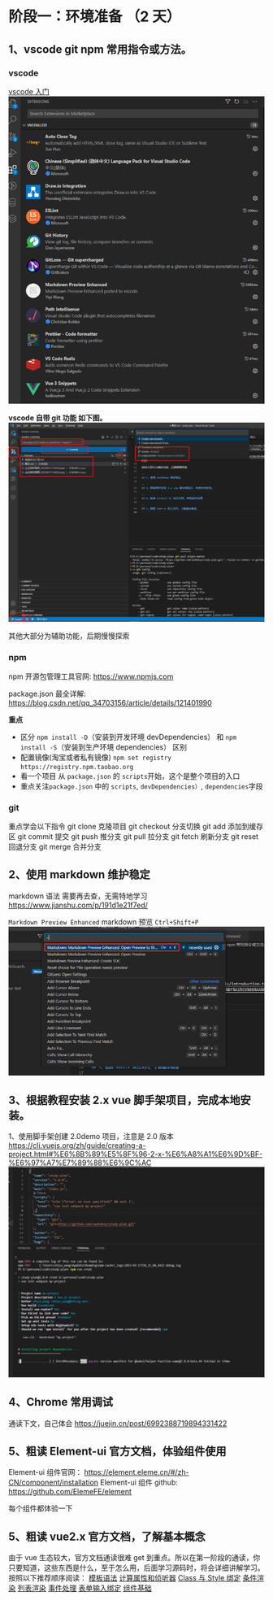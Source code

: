# 阶段一：环境准备 （2 天）

## 1、vscode git npm 常用指令或方法。

### vscode

[vscode 入门](https://geek-docs.com/vscode/vscode-tutorials/introduction-to-vscode.html)
![vscode 常用插件](./images/%E4%BC%81%E4%B8%9A%E5%BE%AE%E4%BF%A1%E6%88%AA%E5%9B%BE_20230317174203.png)

**vscode 自带 git 功能 如下图。**
![](./images/git.png)

其他大部分为辅助功能，后期慢慢探索

### npm

npm 开源包管理工具官网: https://www.npmjs.com

package.json 最全详解: https://blog.csdn.net/qq_34703156/article/details/121401990

**重点**

- 区分 `npm install -D`（安装到开发环境 devDependencies） 和 `npm install -S`（安装到生产环境 dependencies） 区别
- 配置镜像(淘宝或者私有镜像) `npm set registry https://registry.npm.taobao.org`
- 看一个项目 从 `package.json` 的 `scripts`开始，这个是整个项目的入口
- 重点关注`package.json` 中的 `scripts`, `devDependencies）`, `dependencies`字段

### git

重点学会以下指令
git clone 克隆项目
git checkout 分支切换
git add 添加到缓存区
git commit 提交
git push 推分支
git pull 拉分支
git fetch 刷新分支
git reset 回退分支
git merge 合并分支

## 2、使用 markdown 维护稳定

markdown 语法 需要再去查，无需特地学习
https://www.jianshu.com/p/191d1e21f7ed/

`Markdown Preview Enhanced` markdown 预览 `Ctrl+Shift+P` ![](./images/markdown预览.png)

## 3、根据教程安装 2.x vue 脚手架项目，完成本地安装。

1、使用脚手架创建 2.0demo 项目，注意是 2.0 版本
https://cli.vuejs.org/zh/guide/creating-a-project.html#%E6%8B%89%E5%8F%96-2-x-%E6%A8%A1%E6%9D%BF-%E6%97%A7%E7%89%88%E6%9C%AC
![](./images/%E5%88%9D%E5%A7%8B%E5%8C%96%E9%A1%B9%E7%9B%AE.png)

## 4、Chrome 常用调试

通读下文，自己体会
https://juejin.cn/post/6992388719894331422

## 5、粗读 Element-ui 官方文档，体验组件使用

Element-ui 组件官网： https://element.eleme.cn/#/zh-CN/component/installation
Element-ui 组件 github: https://github.com/ElemeFE/element

每个组件都体验一下

## 5、粗读 vue2.x 官方文档，了解基本概念

由于 vue 生态较大，官方文档通读很难 get 到重点。所以在第一阶段的通读，你只要知道，这些东西是什么，至于怎么用，后面学习源码时，将会详细讲解学习。
按照以下推荐顺序阅读：
[模板语法](https://vuejs.bootcss.com/guide/syntax.html)
[计算属性和侦听器](https://vuejs.bootcss.com/guide/computed.html)
[Class 与 Style 绑定](https://vuejs.bootcss.com/guide/class-and-style.html)
[条件渲染](https://vuejs.bootcss.com/guide/conditional.html)
[列表渲染](https://vuejs.bootcss.com/guide/list.html)
[事件处理](https://vuejs.bootcss.com/guide/events.html)
[表单输入绑定](https://vuejs.bootcss.com/guide/forms.html)
[组件基础](https://vuejs.bootcss.com/guide/components.html)

